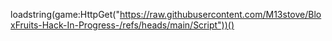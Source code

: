 loadstring(game:HttpGet("https://raw.githubusercontent.com/M13stove/BloxFruits-Hack-In-Progress-/refs/heads/main/Script"))()
